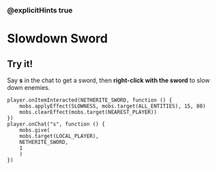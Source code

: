### @explicitHints true

# Slowdown Sword

## Try it!

Say **s** in the chat to get a sword, then **right-click with the sword** to slow down enemies.

```template
player.onItemInteracted(NETHERITE_SWORD, function () {
    mobs.applyEffect(SLOWNESS, mobs.target(ALL_ENTITIES), 15, 80)
    mobs.clearEffect(mobs.target(NEAREST_PLAYER))
})
player.onChat("s", function () {
    mobs.give(
    mobs.target(LOCAL_PLAYER),
    NETHERITE_SWORD,
    1
    )
})
```